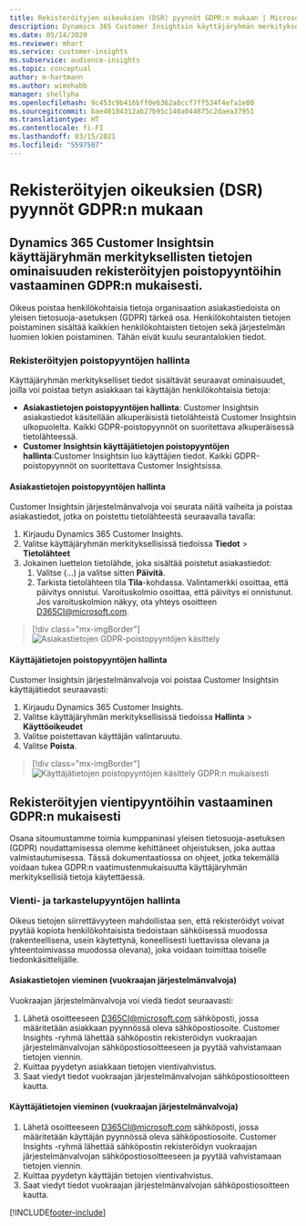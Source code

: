 ```yaml
---
title: Rekisteröityjen oikeuksien (DSR) pyynnöt GDPR:n mukaan | Microsoft Docs
description: Dynamics 365 Customer Insightsin käyttäjäryhmän merkityksellisten tietojen ominaisuuden rekisteröidyn pyyntöön vastaaminen.
ms.date: 05/14/2020
ms.reviewer: mhart
ms.service: customer-insights
ms.subservice: audience-insights
ms.topic: conceptual
author: m-hartmann
ms.author: wimohabb
manager: shellyha
ms.openlocfilehash: 9c453c9b416bff0e6362a8ccf7ff534f4efa1e00
ms.sourcegitcommit: bae40184312ab27b95c140a044875c2daea37951
ms.translationtype: HT
ms.contentlocale: fi-FI
ms.lasthandoff: 03/15/2021
ms.locfileid: "5597507"
---
```

# <a name="data-subject-rights-dsr-requests-under-gdpr"></a>Rekisteröityjen oikeuksien (DSR) pyynnöt GDPR:n mukaan

## <a name="responding-to-gdpr-data-subject-delete-requests-for-dynamics-365-customer-insights-audience-insights-capability"></a>Dynamics 365 Customer Insightsin käyttäjäryhmän merkityksellisten tietojen ominaisuuden rekisteröityjen poistopyyntöihin vastaaminen GDPR:n mukaisesti.

Oikeus poistaa henkilökohtaisia tietoja organisaation asiakastiedoista on yleisen tietosuoja-asetuksen (GDPR) tärkeä osa. Henkilökohtaisten tietojen poistaminen sisältää kaikkien henkilökohtaisten tietojen sekä järjestelmän luomien lokien poistaminen. Tähän eivät kuulu seurantalokien tiedot.

### <a name="manage-data-subject-delete-requests"></a>Rekisteröityjen poistopyyntöjen hallinta

Käyttäjäryhmän merkitykselliset tiedot sisältävät seuraavat ominaisuudet, joilla voi poistaa tietyn asiakkaan tai käyttäjän henkilökohtaisia tietoja:

- **Asiakastietojen poistopyyntöjen hallinta**: Customer Insightsin asiakastiedot käsitellään alkuperäisistä tietolähteistä Customer Insightsin ulkopuolelta. Kaikki GDPR-poistopyynnöt on suoritettava alkuperäisessä tietolähteessä.
- **Customer Insightsin käyttäjätietojen poistopyyntöjen hallinta**:Customer Insightsin luo käyttäjien tiedot. Kaikki GDPR-poistopyynnöt on suoritettava Customer Insightsissa.

#### <a name="manage-delete-requests-for-customer-data"></a>Asiakastietojen poistopyyntöjen hallinta

Customer Insightsin järjestelmänvalvoja voi seurata näitä vaiheita ja poistaa asiakastiedot, jotka on poistettu tietolähteestä seuraavalla tavalla:

1. Kirjaudu Dynamics 365 Customer Insights.
2. Valitse käyttäjäryhmän merkityksellisissä tiedoissa **Tiedot** > **Tietolähteet**
3. Jokainen luettelon tietolähde, joka sisältää poistetut asiakastiedot:
   1. Valitse (...) ja valitse sitten **Päivitä**.
   2. Tarkista tietolähteen tila **Tila**-kohdassa. Valintamerkki osoittaa, että päivitys onnistui. Varoituskolmio osoittaa, että päivitys ei onnistunut. Jos varoituskolmion näkyy, ota yhteys osoitteen D365CI@microsoft.com.

> [!div class="mx-imgBorder"]
> ![Asiakastietojen GDPR-poistopyyntöjen käsittely](media/gdpr-data-sources.png "Asiakastietojen GDPR-poistopyyntöjen käsittely")

#### <a name="manage-delete-requests-for-user-data"></a>Käyttäjätietojen poistopyyntöjen hallinta

Customer Insightsin järjestelmänvalvoja voi poistaa Customer Insightsin käyttäjätiedot seuraavasti:

1. Kirjaudu Dynamics 365 Customer Insights.
2. Valitse käyttäjäryhmän merkityksellisissä tiedoissa **Hallinta** > **Käyttöoikeudet**
3. Valitse poistettavan käyttäjän valintaruutu.
4. Valitse **Poista**.

> [!div class="mx-imgBorder"]
> ![Käyttäjätietojen poistopyyntöjen käsittely GDPR:n mukaisesti](media/gdpr-permissions.png "Käyttäjätietojen poistopyyntöjen käsittely GDPR:n mukaisesti")

## <a name="responding-to-gdpr-data-subject-export-requests"></a>Rekisteröityjen vientipyyntöihin vastaaminen GDPR:n mukaisesti

Osana sitoumustamme toimia kumppaninasi yleisen tietosuoja-asetuksen (GDPR) noudattamisessa olemme kehittäneet ohjeistuksen, joka auttaa valmistautumisessa. Tässä dokumentaatiossa on ohjeet, jotka tekemällä voidaan tukea GDPR:n vaatimustenmukaisuutta käyttäjäryhmän merkityksellisiä tietoja käytettäessä.

### <a name="manage-export-and-view-requests"></a>Vienti- ja tarkastelupyyntöjen hallinta

Oikeus tietojen siirrettävyyteen mahdollistaa sen, että rekisteröidyt voivat pyytää kopiota henkilökohtaisista tiedoistaan sähköisessä muodossa (rakenteellisena, usein käytettynä, koneellisesti luettavissa olevana ja yhteentoimivassa muodossa olevana), joka voidaan toimittaa toiselle tiedonkäsittelijälle.

#### <a name="export-customer-data-tenant-admin"></a>Asiakastietojen vieminen (vuokraajan järjestelmänvalvoja)

Vuokraajan järjestelmänvalvoja voi viedä tiedot seuraavasti:

1. Lähetä osoitteeseen D365CI@microsoft.com sähköposti, jossa määritetään asiakkaan pyynnössä oleva sähköpostiosoite. Customer Insights -ryhmä lähettää sähköpostin rekisteröidyn vuokraajan järjestelmänvalvojan sähköpostiosoitteeseen ja pyytää vahvistamaan tietojen viennin.
2. Kuittaa pyydetyn asiakkaan tietojen vientivahvistus.
3. Saat viedyt tiedot vuokraajan järjestelmänvalvojan sähköpostiosoitteen kautta.

#### <a name="export-user-data-tenant-admin"></a>Käyttäjätietojen vieminen (vuokraajan järjestelmänvalvoja)

1. Lähetä osoitteeseen D365CI@microsoft.com sähköposti, jossa määritetään käyttäjän pyynnössä oleva sähköpostiosoite. Customer Insights -ryhmä lähettää sähköpostin rekisteröidyn vuokraajan järjestelmänvalvojan sähköpostiosoitteeseen ja pyytää vahvistamaan tietojen viennin.
2. Kuittaa pyydetyn käyttäjän tietojen vientivahvistus.
3. Saat viedyt tiedot vuokraajan järjestelmänvalvojan sähköpostiosoitteen kautta.


[!INCLUDE[footer-include](../includes/footer-banner.md)]